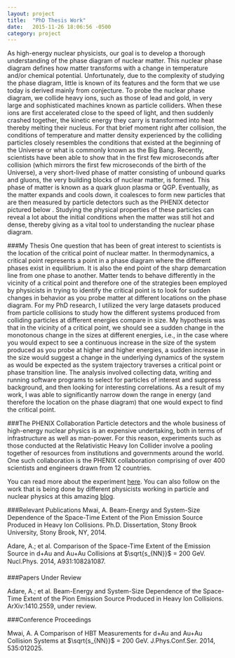 ```yaml
---
layout: project
title:  "PhD Thesis Work"
date:   2015-11-26 18:06:56 -0500
category: project
---
```

As high-energy nuclear physicists, our goal is to develop a thorough understanding of the phase diagram of nuclear matter. This nuclear phase diagram defines how matter transforms with a change in temperature and/or chemical potential. Unfortunately, due to the complexity of studying the phase diagram, little is known of its features and the form that we use today is derived mainly from conjecture.
To probe the nuclear phase diagram, we collide heavy ions, such as those of lead and gold, in very large and sophisticated machines known as particle colliders. When these ions are first accelerated close to the speed of light, and then suddenly crashed together, the kinetic energy they carry is transformed into heat thereby melting their nucleus. For that brief moment right after collision, the conditions of temperature and matter density experienced by the colliding particles closely resembles the conditions that existed at the beginning of the Universe or what is commonly known as the Big Bang. Recently, scientists have been able to show that in the first few microseconds after collision (which mirrors the first few microseconds of the birth of the Universe), a very short-lived phase of matter consisting of unbound quarks and gluons, the very building blocks of nuclear matter, is formed. This phase of matter is known as a quark gluon plasma or QGP. Eventually, as the matter expands and cools down, it coalesces to form new particles that are then measured by particle detectors such as the PHENIX detector pictured below <pic of PHENIX detector>. Studying the physical properties of these particles can reveal a lot about the initial conditions when the matter was still hot and dense, thereby giving as a vital tool to understanding the nuclear phase diagram.

###My Thesis
One question that has been of great interest to scientists is the location of the critical point of nuclear matter. In thermodynamics, a critical point represents a point in a phase diagram where the different phases exist in equilibrium. It is also the end point of the sharp demarcation line from one phase to another. Matter tends to behave differently in the vicinity of a critical point and therefore one of the strategies been employed by physicists in trying to identify the critical point is to look for sudden changes in behavior as you probe matter at different locations on the phase diagram. For my PhD research, I utilized the very large datasets produced from particle collisions to study how the different systems produced from colliding particles at different energies compare in size. My hypothesis was that in the vicinity of a critical point, we should see a sudden change in the monotonous change in the sizes at different energies, i.e., in the case where you would expect to see a continuous increase in the size of the system produced as you probe at higher and higher energies, a sudden increase in the size would suggest a change in the underlying dynamics of the system as would be expected as the system trajectory traverses a critical point or phase transition line. The analysis involved collecting data, writing and running software programs to select for particles of interest and suppress background, and then looking for interesting correlations. As a result of my work, I was able to significantly narrow down the range in energy (and therefore the location on the phase diagram) that one would expect to find the critical point.

###The PHENIX Collaboration
Particle detectors and the whole business of high-energy nuclear physics is an expensive undertaking, both in terms of infrastructure as well as man-power. For this reason, experiments such as those conducted at the Relativistic Heavy Ion Collider involve a pooling together of resources from institutions and governments around the world. One such collaboration is the PHENIX collaboration comprising of over 400 scientists and engineers drawn from 12 countries. 

You can read more about the experiment [here](http://www.phenix.bnl.gov/). You can also follow on the work that is being done by different physicists working in particle and nuclear physics at this amazing [blog](http://www.quantumdiaries.org/).

###Relevant Publications
Mwai, A. Beam-Energy and System-Size Dependence of the Space-Time Extent of the Pion Emission Source Produced in Heavy Ion Collisions. Ph.D. Dissertation, Stony Brook University, Stony Brook, NY, 2014.

Adare, A.; et al. Comparison of the Space-Time Extent of the Emission Source in d+Au and Au+Au Collisions at $\sqrt{s_{NN}}$ = 200 GeV. Nucl.Phys. 2014, A931:1082â1087.

###Papers Under Review

Adare, A.; et al. Beam-Energy and System-Size Dependence of the Space-Time Extent of the Pion Emission Source Produced in Heavy Ion Collisions. ArXiv:1410.2559, under review.

###Conference Proceedings

Mwai, A. A Comparison of HBT Measurements for d+Au and Au+Au Collision Systems at $\sqrt{s_{NN}}$ = 200 GeV. J.Phys.Conf.Ser. 2014, 535:012025.
